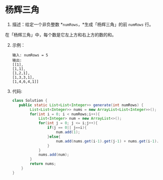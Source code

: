 # 杨辉三角

1.  描述：给定一个非负整数 *`numRows`，*生成「杨辉三角」的前 *`numRows`* 行。

   在「杨辉三角」中，每个数是它左上方和右上方的数的和。

2. 示例：

   ```
   输入: numRows = 5
   输出:
   [[1],
   [1,1],
   [1,2,1],
   [1,3,3,1],
   [1,4,6,4,1]]
   ```

3. 代码:

   ```java
   class Solution {
      public static List<List<Integer>> generate(int numRows) {
           List<List<Integer>> nums = new ArrayList<List<Integer>>();
           for(int i = 0; i < numRows;i++){
               List<Integer> num = new ArrayList<>();
               for(int j = 0; j <= i;j++){
                   if(j == 0|| j==i){
                       num.add(1);
                   }else{
                       num.add(nums.get(i-1).get(j-1) + nums.get(i-1).get(j));
                   }
               }
               nums.add(num);
           }
           return nums;
       }
   }
   ```

   